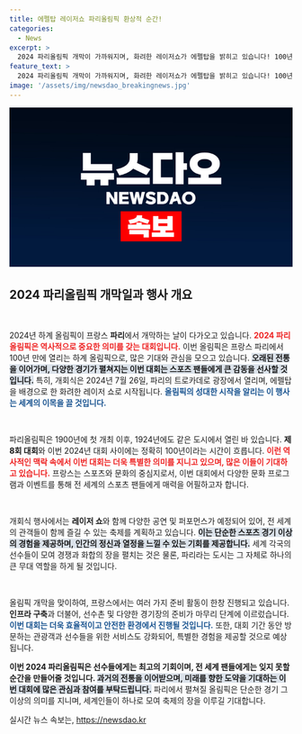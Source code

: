 ```yaml
---
title: 에펠탑 레이저쇼 파리올림픽 환상적 순간!
categories:
  - News
excerpt: >
  2024 파리올림픽 개막이 가까워지며, 화려한 레이저쇼가 에펠탑을 밝히고 있습니다! 100년 만에 돌아온 파리에서의 축제, 그리운 스포츠의 향연이 기대됩니다!
feature_text: >
  2024 파리올림픽 개막이 가까워지며, 화려한 레이저쇼가 에펠탑을 밝히고 있습니다! 100년 만에 돌아온 파리에서의 축제, 그리운 스포츠의 향연이 기대됩니다!
image: '/assets/img/newsdao_breakingnews.jpg'
---
```


<p><img src="/assets/img/newsdao_breakingnews.jpg" alt="flaretime 속보" /></p>

<h2 data-ke-size="size26">2024 파리올림픽 개막일과 행사 개요</h2>

<p data-ke-size="size16">&nbsp;</p>

<p>2024년 하계 올림픽이 프랑스 <b>파리</b>에서 개막하는 날이 다가오고 있습니다. <b><span style="color: #ee2323;">2024 파리올림픽은 역사적으로 중요한 의미를 갖는 대회입니다.</span></b> 이번 올림픽은 프랑스 파리에서 100년 만에 열리는 하계 올림픽으로, 많은 기대와 관심을 모으고 있습니다. <b><span style="background-color: #21538527;">오래된 전통을 이어가며, 다양한 경기가 펼쳐지는 이번 대회는 스포츠 팬들에게 큰 감동을 선사할 것입니다.</span></b> 특히, 개회식은 2024년 7월 26일, 파리의 트로카데로 광장에서 열리며, 에펠탑을 배경으로 한 화려한 레이저 쇼로 시작됩니다. <b><span style="color: #1a5490;">올림픽의 성대한 시작을 알리는 이 행사는 세계의 이목을 끌 것입니다.</span></b></p>

<p data-ke-size="size16">&nbsp;</p>

<p>파리올림픽은 1900년에 첫 개최 이후, 1924년에도 같은 도시에서 열린 바 있습니다. <b>제8회 대회</b>와 이번 2024년 대회 사이에는 정확히 100년이라는 시간이 흐릅니다. <b><span style="color: #ee2323;">이런 역사적인 맥락 속에서 이번 대회는 더욱 특별한 의미를 지니고 있으며, 많은 이들이 기대하고 있습니다.</span></b> 프랑스는 스포츠와 문화의 중심지로서, 이번 대회에서 다양한 문화 프로그램과 이벤트를 통해 전 세계의 스포츠 팬들에게 매력을 어필하고자 합니다.</p>

<p data-ke-size="size16">&nbsp;</p>

<p>개회식 행사에서는 <b>레이저 쇼</b>와 함께 다양한 공연 및 퍼포먼스가 예정되어 있어, 전 세계의 관객들이 함께 즐길 수 있는 축제를 계획하고 있습니다. <b><span style="background-color: #21538527;">이는 단순한 스포츠 경기 이상의 경험을 제공하며, 인간의 정신과 열정을 느낄 수 있는 기회를 제공합니다.</span></b> 세계 각국의 선수들이 모여 경쟁과 화합의 장을 펼치는 것은 물론, 파리라는 도시는 그 자체로 하나의 큰 무대 역할을 하게 될 것입니다.</p>

<p data-ke-size="size16">&nbsp;</p>

<p>올림픽 개막을 맞이하여, 프랑스에서는 여러 가지 준비 활동이 한창 진행되고 있습니다. <b>인프라 구축</b>과 더불어, 선수촌 및 다양한 경기장의 준비가 마무리 단계에 이르렀습니다. <b><span style="color: #1a5490;">이번 대회는 더욱 효율적이고 안전한 환경에서 진행될 것입니다.</span></b> 또한, 대회 기간 동안 방문하는 관광객과 선수들을 위한 서비스도 강화되어, 특별한 경험을 제공할 것으로 예상됩니다.</p>

<p><b>이번 2024 파리올림픽은 선수들에게는 최고의 기회이며, 전 세계 팬들에게는 잊지 못할 순간을 만들어줄 것입니다. <span style="background-color: #21538527;">과거의 전통을 이어받으며, 미래를 향한 도약을 기대하는 이번 대회에 많은 관심과 참여를 부탁드립니다.</span></b> 파리에서 펼쳐질 올림픽은 단순한 경기 그 이상의 의미를 지니며, 세계인들이 하나로 모여 축제의 장을 이루길 기대합니다.</p>
실시간 뉴스 속보는, <a href="https://newsdao.kr" rel="dofollow">https://newsdao.kr</a>


